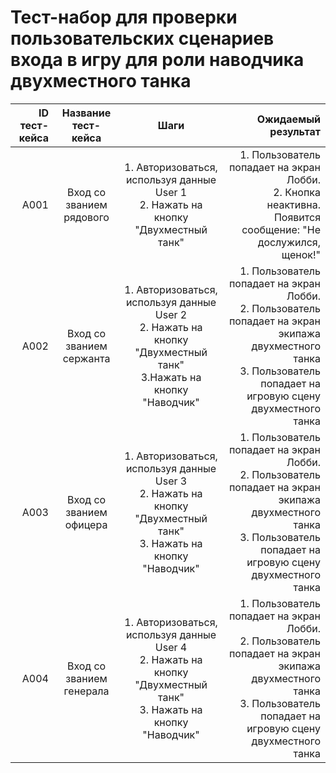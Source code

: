 # **Тест-набор для проверки пользовательских сценариев входа в игру для роли наводчика двухместного танка**

| ID тест-кейса |   Название тест-кейса    |                                                          Шаги                                                           |                                                                                                                                                        Ожидаемый результат |
| ------------: | :----------------------: | :---------------------------------------------------------------------------------------------------------------------: | -------------------------------------------------------------------------------------------------------------------------------------------------------------------------: |
|          A001 | Вход со званием рядового |                  1. Авторизоваться, используя данные User 1<br>2. Нажать на кнопку "Двухместный танк"                   |                                                              1. Пользователь попадает на экран Лобби.<br> 2. Кнопка неактивна. Появится сообщение: "Не дослужился, щенок!" |
|          A002 | Вход со званием сержанта | 1. Авторизоваться, используя данные User 2<br>2. Нажать на кнопку "Двухместный танк" <br>3.Нажать на кнопку "Наводчик"  | 1. Пользователь попадает на экран Лобби.<br> 2. Пользователь попадает на экран экипажа двухместного танка <br>3. Пользователь попадает на игровую сцену двухместного танка |
|          A003 | Вход со званием офицера  | 1. Авторизоваться, используя данные User 3<br>2. Нажать на кнопку "Двухместный танк" <br>3. Нажать на кнопку "Наводчик" | 1. Пользователь попадает на экран Лобби.<br> 2. Пользователь попадает на экран экипажа двухместного танка <br>3. Пользователь попадает на игровую сцену двухместного танка |
|          A004 | Вход со званием генерала | 1. Авторизоваться, используя данные User 4<br>2. Нажать на кнопку "Двухместный танк" <br>3. Нажать на кнопку "Наводчик" | 1. Пользователь попадает на экран Лобби.<br> 2. Пользователь попадает на экран экипажа двухместного танка <br>3. Пользователь попадает на игровую сцену двухместного танка |
